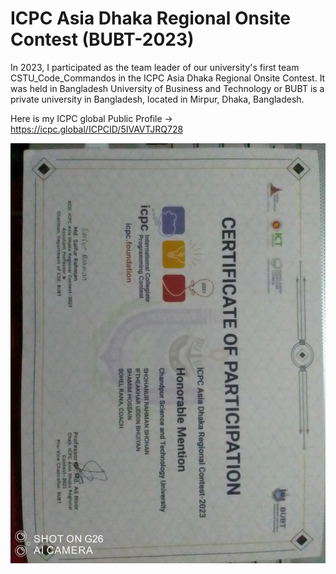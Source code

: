 # ICPC Asia Dhaka Regional Onsite Contest (BUBT-2023)
In 2023, I participated as the team leader of our university's first team CSTU_Code_Commandos in the ICPC Asia Dhaka Regional Onsite Contest. 
It was held in Bangladesh University of Business and Technology or BUBT is a private university in Bangladesh, located in Mirpur, Dhaka, Bangladesh.

Here is my ICPC global Public Profile ->  https://icpc.global/ICPCID/5IVAVTJRQ728

![image alt](https://github.com/shamimkhan8134/ICPC-Certificate/blob/main/ICPC-2023%20Certificates.jpeg)
